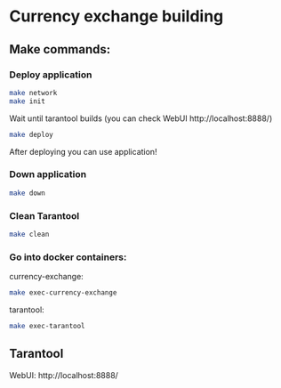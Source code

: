 # Currency exchange building

## Make commands:
### Deploy application

```bash
make network
make init
```

Wait until tarantool builds (you can check WebUI http://localhost:8888/)

```bash
make deploy
```

After deploying you can use application!

### Down application

```bash
make down
```

### Clean Tarantool
```bash
make clean
```

### Go into docker containers:

currency-exchange:
```bash
make exec-currency-exchange
```

tarantool:
```bash
make exec-tarantool
```

## Tarantool

WebUI: http://localhost:8888/
